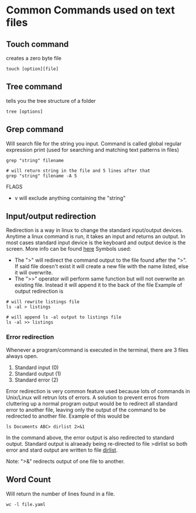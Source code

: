 # Common Commands used on text files

## Touch command
creates a zero byte file
````
touch [option][file]
````

## Tree command
tells you the tree structure of a folder
````
tree [options]
````
## Grep command
Will search file for the string you input. Command is called global regular expression print (used for searching and matching text patterns in files)

````
grep "string" filename 

# will return string in the file and 5 lines after that 
grep "string" filename -A 5
````
FLAGS
- v will exclude anything containing the "string"
## Input/output redirection
Redirection is a way in linux to change the standard input/output devices. Anytime a linux command is run, it takes an input and returns an output.
In most cases standard input device is the keyboard and output device is the screen. More info can be found [here](https://www.guru99.com/linux-redirection.html)
Symbols used:
- The ">" will redirect the command output to the file found after the ">". If said file doesn't exist it will create a new file with the name listed, else it will overwrite.
- The ">>" operator will perform same function but will not overwrite an existing file. Instead it will append it to the back of the file 
Example of output redirection is 
````
# will rewrite listings file
ls -al > listings

# will append ls -al output to listings file
ls -al >> listings
````

### Error redirection
Whenever a program/command is executed in the terminal, there are 3 files always open.
1. Standard input (0)
2. Standard output (1)
3. Standard error (2)

Error redirection is very common feature used because lots of commands in Unix/Linux will retrun lots of errors. A solution to prevent erros from cluttering up a normal program output would be to redirect all standard error to another file, leaving only the output of the command to be redirected to another file.
Example of this would be
````
ls Documents ABC> dirlist 2>&1

````
In the command above, the error output is also redirected to standard output. Standard output is alraeady being re-directed to file >dirlist so both error and stard output are written to file [dirlist](https://www.guru99.com/linux-redirection.html).

Note: ">&" redirects output of one file to another.

## Word Count
Will return the number of lines found in a file.
````
wc -l file.yaml
````